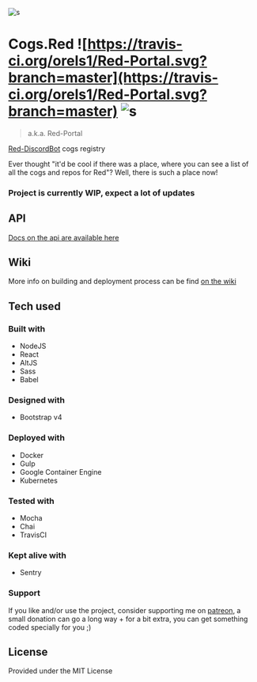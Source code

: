 ![s](http://i.imgur.com/fTkm9Kz.jpg)

# Cogs.Red ![https://travis-ci.org/orels1/Red-Portal.svg?branch=master](https://travis-ci.org/orels1/Red-Portal.svg?branch=master) ![s](https://img.shields.io/badge/support%20me%20on-patreon-orange.svg)
>a.k.a. Red-Portal

[Red-DiscordBot](https://github.com/Twentysix26/Red-DiscordBot) cogs registry

Ever thought "it'd be cool if there was a place, where you can see a list of all the cogs and repos for Red"? Well, there is such a place now!

### Project is currently WIP, expect a lot of updates

## API

[Docs on the api are available here](https://orels1.github.io/Red-Portal/)

## Wiki

More info on building and deployment process can be find [on the wiki](https://github.com/orels1/Red-Portal/wiki)

## Tech used
### Built with

- NodeJS
- React
- AltJS
- Sass
- Babel

### Designed with

- Bootstrap v4

### Deployed with

- Docker
- Gulp
- Google Container Engine
- Kubernetes

### Tested with

- Mocha
- Chai
- TravisCI

### Kept alive with

- Sentry

### Support
If you like and/or use the project, consider supporting me on [patreon](https://www.patreon.com/orels1), a small donation can go a long way + for a bit extra, you can get something coded specially for you ;)

## License
Provided under the MIT License

